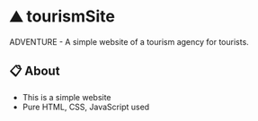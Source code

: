 # ⛰ tourismSite
ADVENTURE - A simple website of a tourism agency for tourists.

## 📋 About
 -  This is a simple website
 -  Pure HTML, CSS, JavaScript used
 
 
